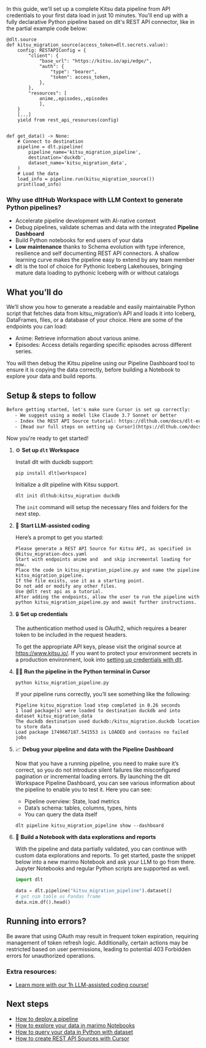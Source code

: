 In this guide, we'll set up a complete Kitsu data pipeline from API credentials to your first data load in just 10 minutes. You'll end up with a fully declarative Python pipeline based on dlt's REST API connector, like in the partial example code below:

```python-outcome
@dlt.source
def kitsu_migration_source(access_token=dlt.secrets.value):
    config: RESTAPIConfig = {
        "client": {
            "base_url": "https://kitsu.io/api/edge/",
            "auth": {
                "type": "bearer",
                "token": access_token,
            },
        },
        "resources": [
            anime,,episodes,,episodes
            ],
    }
    [...]
    yield from rest_api_resources(config)


def get_data() -> None:
    # Connect to destination
    pipeline = dlt.pipeline(
        pipeline_name='kitsu_migration_pipeline',
        destination='duckdb',
        dataset_name='kitsu_migration_data', 
    )
    # Load the data
    load_info = pipeline.run(kitsu_migration_source())
    print(load_info) 
```

### Why use dltHub Workspace with LLM Context to generate Python pipelines?

- Accelerate pipeline development with AI-native context
- Debug pipelines, validate schemas and data with the integrated **Pipeline Dashboard**
- Build Python notebooks for end users of your data
- **Low maintenance** thanks to Schema evolution with type inference, resilience and self documenting REST API connectors. A shallow learning curve makes the pipeline easy to extend by any team member
- dlt is the tool of choice for Pythonic Iceberg Lakehouses, bringing mature data loading to pythonic Iceberg with or without catalogs

## What you’ll do

We’ll show you how to generate a readable and easily maintainable Python script that fetches data from kitsu_migration’s API and loads it into Iceberg, DataFrames, files, or a database of your choice. Here are some of the endpoints you can load:

- Anime: Retrieve information about various anime.
- Episodes: Access details regarding specific episodes across different series.

You will then debug the Kitsu pipeline using our Pipeline Dashboard tool to ensure it is copying the data correctly, before building a Notebook to explore your data and build reports.

## Setup & steps to follow

```default
Before getting started, let's make sure Cursor is set up correctly:
   - We suggest using a model like Claude 3.7 Sonnet or better
   - Index the REST API Source tutorial: https://dlthub.com/docs/dlt-ecosystem/verified-sources/rest_api/ and add it to context as **@dlt rest api**
   - [Read our full steps on setting up Cursor](https://dlthub.com/docs/dlt-ecosystem/llm-tooling/cursor-restapi#23-configuring-cursor-with-documentation)
```

Now you're ready to get started!

1. ⚙️ **Set up `dlt` Workspace**
    
    Install dlt with duckdb support:
    ```shell
    pip install dlt[workspace]
    ```

    Initialize a dlt pipeline with Kitsu support.
    ```shell
    dlt init dlthub:kitsu_migration duckdb
    ```

    The `init` command will setup the necessary files and folders for the next step.
    
2. 🤠 **Start LLM-assisted coding**
    
    Here’s a prompt to get you started:
    
    ```prompt
    Please generate a REST API Source for Kitsu API, as specified in @kitsu_migration-docs.yaml 
    Start with endpoints anime and  and skip incremental loading for now. 
    Place the code in kitsu_migration_pipeline.py and name the pipeline kitsu_migration_pipeline. 
    If the file exists, use it as a starting point. 
    Do not add or modify any other files. 
    Use @dlt rest api as a tutorial. 
    After adding the endpoints, allow the user to run the pipeline with python kitsu_migration_pipeline.py and await further instructions.
    ```

    
3. 🔒 **Set up credentials** 
    
    The authentication method used is OAuth2, which requires a bearer token to be included in the request headers.
    
    To get the appropriate API keys, please visit the original source at https://www.kitsu.io/.
    If you want to protect your environment secrets in a production environment, look into [setting up credentials with dlt](https://dlthub.com/docs/walkthroughs/add_credentials).
    
4. 🏃‍♀️ **Run the pipeline in the Python terminal in Cursor**
    
    ```shell
    python kitsu_migration_pipeline.py
    ```
    
    If your pipeline runs correctly, you’ll see something like the following:
    
    ```shell
    Pipeline kitsu_migration load step completed in 0.26 seconds
    1 load package(s) were loaded to destination duckdb and into dataset kitsu_migration_data
    The duckdb destination used duckdb:/kitsu_migration.duckdb location to store data
    Load package 1749667187.541553 is LOADED and contains no failed jobs
    ```
    
5. 📈 **Debug your pipeline and data with the Pipeline Dashboard**

    Now that you have a running pipeline, you need to make sure it’s correct, so you do not introduce silent failures like misconfigured pagination or incremental loading errors. By launching the dlt Workspace Pipeline Dashboard, you can see various information about the pipeline to enable you to test it. Here you can see:
    - Pipeline overview: State, load metrics
    - Data’s schema: tables, columns, types, hints
    - You can query the data itself
    
    ```shell
    dlt pipeline kitsu_migration_pipeline show --dashboard
    ```
    
6. 🐍 **Build a Notebook with data explorations and reports**

    With the pipeline and data partially validated, you can continue with custom data explorations and reports. To get started, paste the snippet below into a new marimo Notebook and ask your LLM to go from there. Jupyter Notebooks and regular Python scripts are supported as well.

    
    ```python
    import dlt

   data = dlt.pipeline("kitsu_migration_pipeline").dataset()
   # get nim table as Pandas frame
   data.nim.df().head()
    ```

## Running into errors?

Be aware that using OAuth may result in frequent token expiration, requiring management of token refresh logic. Additionally, certain actions may be restricted based on user permissions, leading to potential 403 Forbidden errors for unauthorized operations.

### Extra resources:

- [Learn more with our 1h LLM-assisted coding course!](https://www.youtube.com/watch?v=GGid70rnJuM)

## Next steps

- [How to deploy a pipeline](https://dlthub.com/docs/walkthroughs/deploy-a-pipeline)
- [How to explore your data in marimo Notebooks](https://dlthub.com/docs/general-usage/dataset-access/marimo)
- [How to query your data in Python with dataset](https://dlthub.com/docs/general-usage/dataset-access/dataset)
- [How to create REST API Sources with Cursor](https://dlthub.com/docs/dlt-ecosystem/llm-tooling/cursor-restapi)